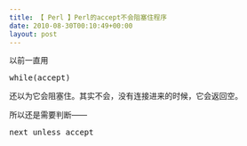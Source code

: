 ```yaml
---
title: 【 Perl 】Perl的accept不会阻塞住程序
date: 2010-08-30T00:10:49+00:00
layout: post
---
```

以前一直用

<pre class="brush: perl">while(accept)
</pre>

还以为它会阻塞住。其实不会，没有连接进来的时候，它会返回空。

所以还是需要判断——

<pre class="brush: perl">next unless accept
</pre>
